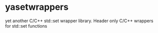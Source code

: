 # yasetwrappers
yet another C/C++ std::set wrapper library. Header only C/C++ wrappers for std::set functions
